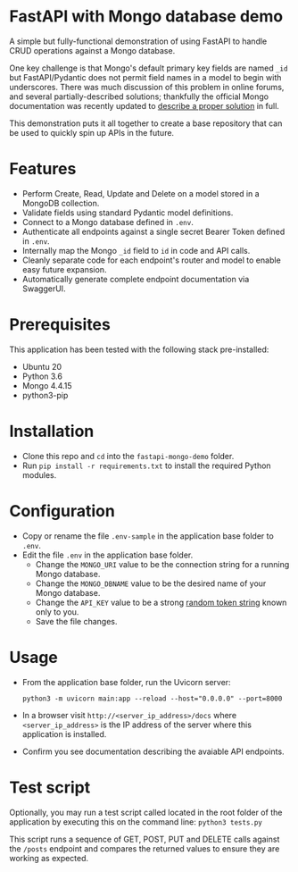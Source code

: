 
# FastAPI with Mongo database demo

A simple but fully-functional demonstration of using FastAPI to handle CRUD operations against a Mongo database.

One key challenge is that Mongo's default primary key fields are named `_id` but FastAPI/Pydantic does not permit field names in a model to begin with underscores. There was  much discussion of this problem in online forums, and several partially-described solutions; thankfully the official Mongo documentation was recently updated to [describe a proper solution](https://www.mongodb.com/developer/languages/python/python-quickstart-fastapi/) in full. 

This demonstration puts it all together to create a base repository that can be used to quickly spin up APIs in the future.

# Features
- Perform Create, Read, Update and Delete on a model stored in a MongoDB collection.
- Validate fields using standard Pydantic model definitions.
- Connect to a Mongo database defined in `.env`.
- Authenticate all endpoints against a single secret Bearer Token defined in `.env`.
- Internally map the Mongo `_id` field to `id` in code and API calls.
- Cleanly separate code for each endpoint's router and model to enable easy future expansion.
- Automatically generate complete endpoint documentation via SwaggerUI.

# Prerequisites
This application has been tested with the following stack pre-installed:
- Ubuntu 20
- Python 3.6
- Mongo 4.4.15
- python3-pip

# Installation

- Clone this repo and `cd` into the `fastapi-mongo-demo` folder.
- Run `pip install -r requirements.txt` to install the required Python modules.


# Configuration

- Copy or rename the file `.env-sample` in the application base folder to `.env`.
- Edit the file `.env` in the application base folder.
  - Change the `MONGO_URI` value to be the connection string for a running Mongo database.
  - Change the `MONGO_DBNAME` value to be the desired name of your Mongo database.
  - Change the `API_KEY` value to be a strong [random token string](https://www.random.org/strings/) known only to you.
  - Save the file changes.


# Usage

- From the application base folder, run the Uvicorn server:
  
  `python3 -m uvicorn main:app --reload --host="0.0.0.0" --port=8000`

- In a browser visit `http://<server_ip_address>/docs` where `<server_ip_address>` is the IP address of the server where this application is installed.

- Confirm you see documentation describing the avaiable API endpoints.


# Test script

Optionally, you may run a test script called located in the root folder of the application by executing this on the command line: `python3 tests.py`

This script runs a sequence of GET, POST, PUT and DELETE calls against the `/posts` endpoint and compares the returned values to ensure they are working as expected.




